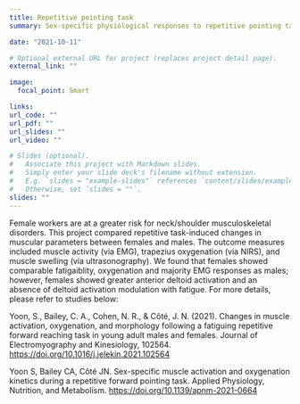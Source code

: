 ```yaml
---
title: Repetitive pointing task
summary: Sex-specific physiological responses to repetitive pointing task

date: "2021-10-11"

# Optional external URL for project (replaces project detail page).
external_link: ""

image:
  focal_point: Smart

links:
url_code: ""
url_pdf: ""
url_slides: ""
url_video: ""

# Slides (optional).
#   Associate this project with Markdown slides.
#   Simply enter your slide deck's filename without extension.
#   E.g. `slides = "example-slides"` references `content/slides/example-slides.md`.
#   Otherwise, set `slides = ""`.
slides: ""
---
```


Female workers are at a greater risk for neck/shoulder musculoskeletal disorders. This project compared repetitive task-induced changes in muscular parameters between females and males. The outcome measures included muscle activity (via EMG), trapezius oxygenation (via NIRS), and muscle swelling (via ultrasonography). We found that females showed comparable fatigaiblity, oxygenation and majority EMG responses as males; however, females showed greater anterior deltoid activation and an absence of deltoid activation modulation with fatigue. For more details, please refer to studies below:

Yoon, S., Bailey, C. A., Cohen, N. R., & Côté, J. N. (2021). Changes in muscle activation, oxygenation, and morphology following a fatiguing repetitive forward reaching task in young adult males and females. Journal of Electromyography and Kinesiology, 102564. https://doi.org/10.1016/j.jelekin.2021.102564

Yoon S, Bailey CA, Côté JN. Sex-specific muscle activation and oxygenation kinetics during a repetitive forward pointing task. Applied Physiology, Nutrition, and Metabolism. https://doi.org/10.1139/apnm-2021-0664 